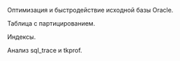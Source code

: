Оптимизация и быстродействие исходной базы Oracle.


Таблица с партицированием.

Индексы.

Анализ sql_trace и tkprof.
